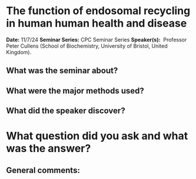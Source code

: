 # The function of endosomal recycling in human human health and disease

**Date:** 11/7/24
**Seminar Series:** CPC Seminar Series
**Speaker(s):**  Professor Peter Cullens (School of Biochemistry, University of Bristol, United Kingdom).

## What was the seminar about?


## What were the major methods used?


## What did the speaker discover?


# What question did you ask and what was the answer?

## General comments:

